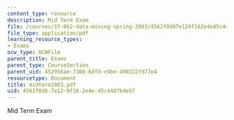 ```yaml
---
content_type: resource
description: Mid Term Exam
file: /courses/15-062-data-mining-spring-2003/4562f0d87e129f162e4e45c4487b4e57_midterm2003.pdf
file_type: application/pdf
learning_resource_types:
- Exams
ocw_type: OCWFile
parent_title: Exams
parent_type: CourseSection
parent_uid: 452956ae-7308-6dfd-c9be-490222fd77e4
resourcetype: Document
title: midterm2003.pdf
uid: 4562f0d8-7e12-9f16-2e4e-45c4487b4e57
---
```

Mid Term Exam

